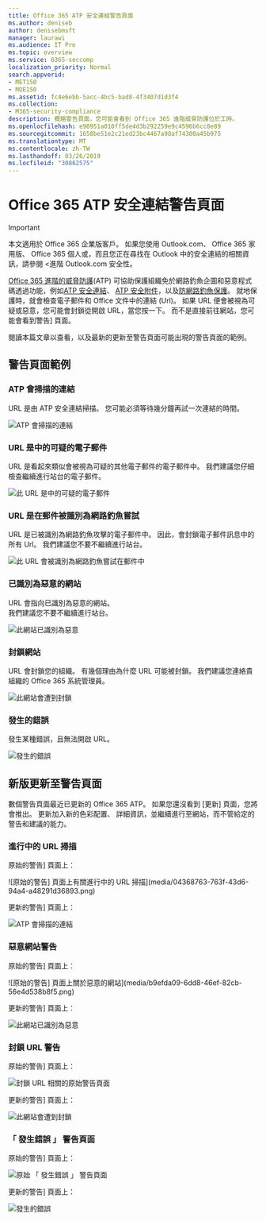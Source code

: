 ```yaml
---
title: Office 365 ATP 安全連結警告頁面
ms.author: deniseb
author: denisebmsft
manager: laurawi
ms.audience: IT Pro
ms.topic: overview
ms.service: O365-seccomp
localization_priority: Normal
search.appverid:
- MET150
- MOE150
ms.assetid: fc4e6ebb-5acc-4bc5-bad8-4f3407d1d3f4
ms.collection:
- M365-security-compliance
description: 概略警告頁面，您可能會看到 Office 365 進階威脅防護位於工時。
ms.openlocfilehash: e90951a010ff5de4d3b292259e9c4596b6cc8e89
ms.sourcegitcommit: 1658be51e2c21ed23bc4467a98af74300a45b975
ms.translationtype: MT
ms.contentlocale: zh-TW
ms.lasthandoff: 03/26/2019
ms.locfileid: "30862575"
---
```

# <a name="office-365-atp-safe-links-warning-pages"></a>Office 365 ATP 安全連結警告頁面

> [!IMPORTANT]
> 本文適用於 Office 365 企業版客戶。 如果您使用 Outlook.com、 Office 365 家用版、 Office 365 個人或，而且您正在尋找在 Outlook 中的安全連結的相關資訊，請參閱 <<c0>進階 Outlook.com 安全性。

[Office 365 進階的威脅防護](office-365-atp.md)(ATP) 可協助保護組織免於網路釣魚企圖和惡意程式碼透過功能，例如[ATP 安全連結](atp-safe-links.md)、 [ATP 安全附件](atp-safe-attachments.md)，以及[防網路釣魚保護](anti-phishing-protection.md)。 就地保護時，就會檢查電子郵件和 Office 文件中的連結 (Url)。 如果 URL 便會被視為可疑或惡意，您可能會封鎖從開啟 URL，當您按一下。 而不是直接前往網站，您可能會看到警告] 頁面。 
  
閱讀本篇文章以查看，以及最新的更新至警告頁面可能出現的警告頁面的範例。
  
## <a name="examples-of-warning-pages"></a>警告頁面範例

### <a name="atp-is-scanning-the-link"></a>ATP 會掃描的連結

URL 是由 ATP 安全連結掃描。 您可能必須等待幾分鐘再試一次連結的時間。

![ATP 會掃描的連結](media/ee8dd5ed-6b91-4248-b054-12b719e8d0ed.png)

### <a name="a-url-is-in-a-suspicious-email-message"></a>URL 是中的可疑的電子郵件

URL 是看起來類似會被視為可疑的其他電子郵件的電子郵件中。 我們建議您仔細檢查繼續進行站台的電子郵件。

![此 URL 是中的可疑的電子郵件](media/33f57923-23e3-4b0f-838b-6ad589ba897b.png)

### <a name="a-url-is-in-a-message-identified-as-a-phishing-attempt"></a>URL 是在郵件被識別為網路釣魚嘗試

URL 是已被識別為網路釣魚攻擊的電子郵件中。 因此，會封鎖電子郵件訊息中的所有 Url。 我們建議您不要不繼續進行站台。

![此 URL 會被識別為網路釣魚嘗試在郵件中](media/6e544a28-0604-4821-aba6-d5a57bb917e5.png)

### <a name="a-site-has-been-identified-as-malicious"></a>已識別為惡意的網站

URL 會指向已識別為惡意的網站。  <br/> 我們建議您不要不繼續進行站台。

![此網站已識別為惡意](media/058883c8-23f0-4672-9c1c-66b084796177.png)

### <a name="a-site-is-blocked"></a>封鎖網站

URL 會封鎖您的組織。 有幾個理由為什麼 URL 可能被封鎖。 我們建議您連絡貴組織的 Office 365 系統管理員。

![此網站會遭到封鎖](media/6b4bda2d-a1e6-419e-8b10-588e83c3af3f.png)

### <a name="an-error-has-occurred"></a>發生的錯誤

發生某種錯誤，且無法開啟 URL。

![發生的錯誤](media/2f7465a4-1cf4-4c1c-b7d4-3c07e4b795b4.png)

## <a name="recent-updates-to-warning-pages"></a>新版更新至警告頁面

數個警告頁面最近已更新的 Office 365 ATP。 如果您還沒看到 [更新] 頁面，您將會推出。 更新加入新的色彩配置、 詳細資訊，並繼續進行至網站，而不管給定的警告和建議的能力。

### <a name="url-scan-in-progress"></a>進行中的 URL 掃描

原始的警告] 頁面上：

![原始的警告] 頁面上有關進行中的 URL 掃描](media/04368763-763f-43d6-94a4-a48291d36893.png)

更新的警告] 頁面上：

![ATP 會掃描的連結](media/ee8dd5ed-6b91-4248-b054-12b719e8d0ed.png)

### <a name="malicious-site-warning"></a>惡意網站警告

原始的警告] 頁面上：

![原始的警告] 頁面上關於惡意的網站](media/b9efda09-6dd8-46ef-82cb-56e4d538b8f5.png)

更新的警告] 頁面上：

![此網站已識別為惡意](media/058883c8-23f0-4672-9c1c-66b084796177.png)

### <a name="blocked-url-warning"></a>封鎖 URL 警告

原始的警告] 頁面上：

![封鎖 URL 相關的原始警告頁面](media/3d6ba028-30bf-45fc-958e-d3aad3defc83.png)

更新的警告] 頁面上：

![此網站會遭到封鎖](media/6b4bda2d-a1e6-419e-8b10-588e83c3af3f.png)

### <a name="error-occurred-warning-page"></a>「 發生錯誤 」 警告頁面

原始的警告] 頁面上：

![原始 「 發生錯誤 」 警告頁面](media/9aaa4383-2f23-48be-bdaa-8efbcb2acc70.png)

更新的警告] 頁面上：

![發生的錯誤](media/2f7465a4-1cf4-4c1c-b7d4-3c07e4b795b4.png)
   

